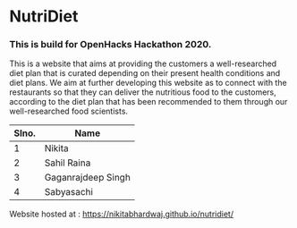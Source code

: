 # NutriDiet

### This is build for OpenHacks Hackathon 2020.
This is a website that aims at providing the customers a well-researched diet plan that is curated depending on their present health conditions and diet plans. We aim at further developing this website as to connect with the restaurants so that they can deliver the nutritious food to the customers, according to the diet plan that has been recommended to them through our well-researched food scientists.

|Slno.|Name|
|---|---|
|1|Nikita|
|2|Sahil Raina|
|3|Gaganrajdeep Singh|
|4|Sabyasachi|

Website hosted at : https://nikitabhardwaj.github.io/nutridiet/